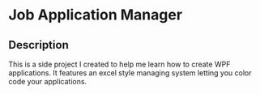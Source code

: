 # Job Application Manager

## Description
This is a side project I created to help me learn how to create WPF applications. 
It features an excel style managing system letting you color code your applications. 

